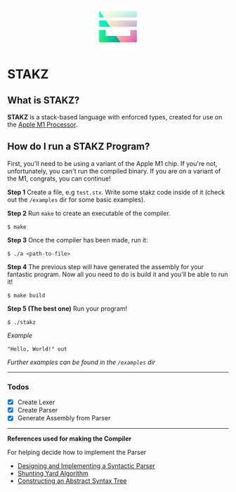 <p align="center" width="100%"><img src="./icons/icon-alpha.png" alt="icon" width=100 height=100 style="display: block; margin: 0 auto" /></p>

# STAKZ

## What is STAKZ?
**STAKZ** is a stack-based language with enforced types, created for use on the [Apple M1 Processor](https://en.wikipedia.org/wiki/Apple_M1).

## How do I run a STAKZ Program?
First, you'll need to be using a variant of the Apple M1 chip. If you're not, unfortunately, you can't run the compiled binary.
If you are on a variant of the M1, congrats, you can continue!

**Step 1**
Create a file, e.g `test.stx`. Write some stakz code inside of it (check out the `/examples` dir for some basic examples).

**Step 2**
Run `make` to create an executable of the compiler.
```console
$ make
```

**Step 3**
Once the compiler has been made, run it:
```console
$ ./a <path-to-file>
```

**Step 4**
The previous step will have generated the assembly for your fantastic program. Now all you need to do is build it and you'll be able to run it!
```console
$ make build
```

**Step 5 (The best one)**
Run your program!
```console
$ ./stakz
```

*Example*
```stakz
"Hello, World!" out
```
*Further examples can be found in the `/examples` dir*

---

### Todos
- [x] Create Lexer
- [x] Create Parser
- [x] Generate Assembly from Parser

---

**References used for making the Compiler**

For helping decide how to implement the Parser
- [Designing and Implementing a Syntactic Parser](https://www.jstor.org/stable/24147875?seq=1#metadata_info_tab_contents)
- [Shunting Yard Algorithm](https://en.wikipedia.org/wiki/Shunting-yard_algorithm)
- [Constructing an Abstract Syntax Tree](https://stackoverflow.com/questions/1721553/how-to-construct-an-abstract-syntax-tree)
